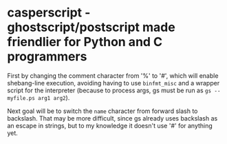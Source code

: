 # casperscript - ghostscript/postscript made friendlier for Python and C programmers

First by changing the comment character from '%' to '#', which will enable
shebang-line execution, avoiding having to use `binfmt_misc` and a wrapper
script for the interpreter (because to process args, gs must be run as
`gs -- myfile.ps arg1 arg2`).

Next goal will be to switch the `name` character from forward slash to
backslash. That may be more difficult, since gs already uses backslash as an
escape in strings, but to my knowledge it doesn't use '#' for anything yet.
